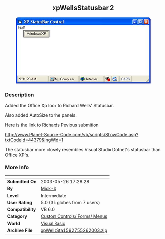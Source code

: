﻿<div align="center">

## xpWellsStatusbar 2

<img src="PIC2003526103856579.JPG">
</div>

### Description

Added the Office Xp look to Richard Wells' Statusbar.

Also added AutoSize to the panels.

Here is the link to Richards Pevious submition

http://www.Planet-Source-Code.com/vb/scripts/ShowCode.asp?txtCodeId=44379&lngWId=1

The statusbar more closely resembles Visual Studio Dotnet's statusbar than Office XP's.
 
### More Info
 


<span>             |<span>
---                |---
**Submitted On**   |2003-05-26 17:28:28
**By**             |[Mick\-S](https://github.com/Planet-Source-Code/PSCIndex/blob/master/ByAuthor/mick-s.md)
**Level**          |Intermediate
**User Rating**    |5.0 (35 globes from 7 users)
**Compatibility**  |VB 6\.0
**Category**       |[Custom Controls/ Forms/  Menus](https://github.com/Planet-Source-Code/PSCIndex/blob/master/ByCategory/custom-controls-forms-menus__1-4.md)
**World**          |[Visual Basic](https://github.com/Planet-Source-Code/PSCIndex/blob/master/ByWorld/visual-basic.md)
**Archive File**   |[xpWellsSta1592755262003\.zip](https://github.com/Planet-Source-Code/mick-s-xpwellsstatusbar-2__1-45721/archive/master.zip)








